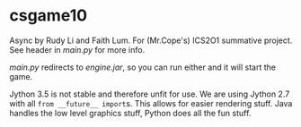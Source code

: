 # csgame10
Async by Rudy Li and Faith Lum. For (Mr.Cope's) ICS2O1 summative project.
See header in *main.py* for more info.

*main.py* redirects to *engine.jar*, so you can run either and it will start the game.

Jython 3.5 is not stable and therefore unfit for use. We are using Jython 2.7 with all `from __future__ import`s. This allows for easier rendering stuff. Java handles the low level graphics stuff, Python does all the fun stuff.
